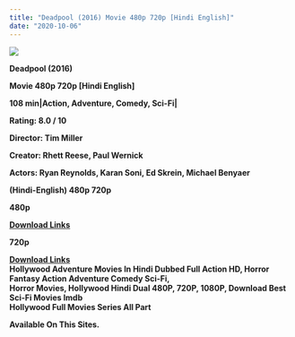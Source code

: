 ```yaml
---
title: "Deadpool (2016) Movie 480p 720p [Hindi English]"
date: "2020-10-06"
---
```


[**![](https://1.bp.blogspot.com/-Gkezpz9wXsM/X0zRDAAnxOI/AAAAAAAAEsg/o_hSZWLJttsx972LiYaWyQQC5Vxa5GNpwCLcBGAsYHQ/s1600/images{2deb609f52c527dc8b4fbab26c6d0bae2964b23de7178cabf97238dc1868ff55}252864{2deb609f52c527dc8b4fbab26c6d0bae2964b23de7178cabf97238dc1868ff55}2529-{2deb609f52c527dc8b4fbab26c6d0bae2964b23de7178cabf97238dc1868ff55}2B1.webp)**](https://1.bp.blogspot.com/-Gkezpz9wXsM/X0zRDAAnxOI/AAAAAAAAEsg/o_hSZWLJttsx972LiYaWyQQC5Vxa5GNpwCLcBGAsYHQ/s1600/images{2deb609f52c527dc8b4fbab26c6d0bae2964b23de7178cabf97238dc1868ff55}252864{2deb609f52c527dc8b4fbab26c6d0bae2964b23de7178cabf97238dc1868ff55}2529-{2deb609f52c527dc8b4fbab26c6d0bae2964b23de7178cabf97238dc1868ff55}2B1.webp)

**Deadpool (2016)**

**Movie 480p 720p \[Hindi English\]**

**108 min|Action, Adventure, Comedy, Sci-Fi|**

**Rating: 8.0 / 10** 

**Director: Tim Miller**

**Creator: Rhett Reese, Paul Wernick**

**Actors: Ryan Reynolds, Karan Soni, Ed Skrein, Michael Benyaer**

 **(Hindi-English) 480p 720p** 

**480p**

**[Download Links](https://myglinks.xyz/461)**

**720p**

**[Download Links](https://myglinks.xyz/462)**  
**Hollywood Adventure Movies In Hindi Dubbed Full Action HD, Horror Fantasy Action Adventure Comedy Sci-Fi,**  
**Horror Movies, Hollywood Hindi Dual 480P, 720P, 1080P, Download Best Sci-Fi Movies Imdb**   
**Hollywood Full Movies Series All Part**

**Available On This Sites.**
